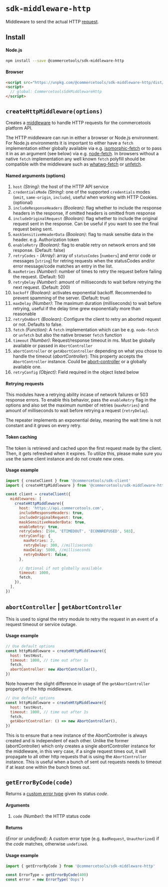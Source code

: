 # `sdk-middleware-http`

Middleware to send the actual HTTP [request](/sdk/Glossary.md#clientrequest).

## Install

#### Node.js

```bash
npm install --save @commercetools/sdk-middleware-http
```

#### Browser

```html
<script src="https://unpkg.com/@commercetools/sdk-middleware-http/dist/commercetools-sdk-middleware-http.umd.min.js"></script>
<script>
  // global: CommercetoolsSdkMiddlewareHttp
</script>
```

## `createHttpMiddleware(options)`

Creates a [middleware](/sdk/Glossary.md#middleware) to handle HTTP requests for the commercetools platform API.

The HTTP middleware can run in either a browser or Node.js environment. For Node.js environments it is important to either have a `fetch` implementation either globally available via e.g. [isomorphic-fetch](https://github.com/matthew-andrews/isomorphic-fetch) or to pass it in as an argument (see below) via e.g. [node-fetch](https://github.com/bitinn/node-fetch). In browsers without a native `fetch` implementation any well known `fetch` polyfill should be compatible with the middleware such as [whatwg-fetch](https://github.com/whatwg/fetch) or [unfetch](https://github.com/developit/unfetch).

#### Named arguments (options)

1.  `host` _(String)_: the host of the HTTP API service
2.  `credentialsMode` _(String)_: one of the supported `credentials` modes (`omit`, `same-origin`, `include`), useful when working with HTTP Cookies. (optional)
3.  `includeResponseHeaders` _(Boolean)_: flag whether to include the response headers in the response, if omitted headers is omitted from response
4.  `includeOriginalRequest` _(Boolean)_: flag whether to include the original request sent in the response. Can be useful if you want to see the final request being sent.
5.  `maskSensitiveHeaderData` _(Boolean)_: flag to mask sensitie data in the header. e.g. Authorization token
6.  `enableRetry` _(Boolean)_: flag to enable retry on network errors and `500` response. (Default: false)
7.  `retryCodes` - _(Array)_: array of `statusCodes` [`numbers`] and error code or messages [`string`] for retring requests when the statusCodes and/or error message/code matches an entry in the list.
8.  `maxRetries` _(Number)_: number of times to retry the request before failing the request. (Default: 50)
9.  `retryDelay` _(Number)_: amount of milliseconds to wait before retrying the next request. (Default: 200)
10. `backoff` _(Boolean)_: activates exponential backoff. Recommended to prevent spamming of the server. (Default: true)
11. `maxDelay` _(Number)_: The maximum duration (milliseconds) to wait before retrying, useful if the delay time grew exponentially more than reasonable
12. `retryOnAbort` _(Boolean)_: Configure the client to retry an aborted request or not. Defaults to false.
13. `fetch` _(Function)_: A `fetch` implementation which can be e.g. `node-fetch` or `unfetch` but also the native browser `fetch` function
14. `timeout` _(Number)_: Request/response timeout in ms. Must be globally available or passed in `AbortController`
15. `abortController` or `getAbortController` depending on what you chose to handle the timeout (_abortController_): This property accepts the `AbortController` instance. Could be [abort-controller](https://www.npmjs.com/package/abort-controller) or a globally available one.
16.  `retryConfig` _(Object)_: Field required in the object listed below

#### Retrying requests

This modules have a retrying ability incase of network failures or 503 response errors. To enable this behavior, pass the `enableRetry` flag in the options and also set the maximum number of retries (`maxRetries`) and amount of milliseconds to wait before retrying a request (`retryDelay`).

The repeater implements an exponential delay, meaning the wait time is not constant and it grows on every retry.

#### Token caching

The token is retrieved and cached upon the first request made by the client. Then, it gets refreshed when it expires. To utilize this, please make sure you use the same client instance and do not create new ones.

#### Usage example

```js
import { createClient } from '@commercetools/sdk-client'
import { createHttpMiddleware } from '@commercetools/sdk-middleware-http'

const client = createClient({
  middlewares: [
    createHttpMiddleware({
      host: 'https://api.commercetools.com',
      includeResponseHeaders: true,
      includeOriginalRequest: true,
      maskSensitiveHeaderData: true,
      enableRetry: true,
      retryCodes: [504, 'ETIMEDOUT', 'ECONNREFUSED', 503],
      retryConfig: {
        maxRetries: 2,
        retryDelay: 300, //milliseconds
        maxDelay: 5000, //milliseconds
        retryOnAbort: false,
      },

      // Optional if not globally available
      timeout: 1000,
      fetch,
    }),
  ],
})
```

## `abortController` | `getAbortController`

This is used to signal the retry module to retry the request in an event of a request timeout or service outage.

#### Usage example

```js
// Use default options
const httpMiddleware = createHttpMiddleware({
  host: testHost,
  timeout: 1000, // time out after 1s
  fetch,
  abortController: new AbortController(),
})
```

Note however the slight difference in usage of the `getAbortController` property of the http middleware.

```js
// Use default options
const httpMiddleware = createHttpMiddleware({
  host: testHost,
  timeout: 1000, // time out after 1s
  fetch,
  getAbortController: () => new AbortController(),
})
```

This is to ensure that a new instance of the AbortController is always created and is independent of each other. Unlike the former (abortController) which only creates a single abortController instance for the middleware, in this very case, if a single request times out, it will propagate to all other http requests that is using the `AbortController` instance. This is useful when a bunch of sent out requests needs to timeout if at least one within the bunch times out.

## `getErrorByCode(code)`

Returns a [custom error type](/sdk/Glossary.md#httperrortype) given its status _code_.

#### Arguments

1.  `code` _(Number)_: the HTTP status code

#### Returns

(_Error_ or _undefined_): A custom error type (e.g. `BadRequest`, `Unauthorized`) if the _code_ matches, otherwise `undefined`.

#### Usage example

```js
import { getErrorByCode } from '@commercetools/sdk-middleware-http'

const ErrorType = getErrorByCode(400)
const error = new ErrorType('Oops')
```
